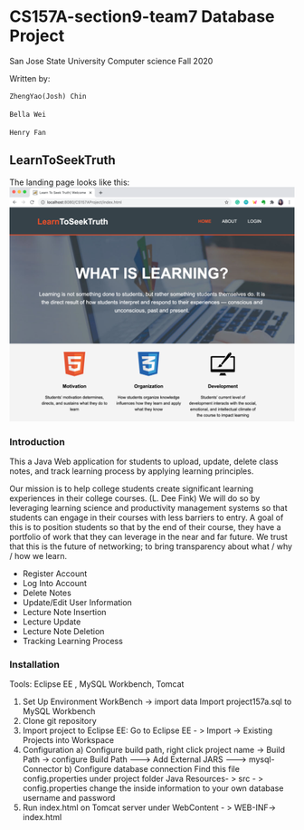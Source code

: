 
# CS157A-section9-team7 Database Project
San Jose State University
Computer science 
Fall 2020

Written by:

	ZhengYao(Josh) Chin

  	Bella Wei

  	Henry Fan

	


## LearnToSeekTruth
The landing page looks like this: 
<img
src="readme_images/landingpage.png"
raw=true
alt="Landing Page Image"
/>

### Introduction
This a Java Web application for students to upload, update, delete class notes, and track learning process by applying learning principles.

Our mission is to help college students create significant learning experiences in their college courses. (L. Dee Fink)
We will do so by leveraging learning science and productivity management systems so that students can engage in their courses with less barriers to entry.
A goal of this is to position students so that by the end of their course, they have a portfolio of work that they can leverage in the near and far future. We trust that this is the future of networking; to bring transparency about what / why / how we learn.


* Register Account
* Log Into Account
* Delete Notes
* Update/Edit User Information
* Lecture Note Insertion
* Lecture Update
* Lecture Note Deletion
* Tracking Learning Process

### Installation
Tools: Eclipse EE , MySQL Workbench, Tomcat
1) Set Up Environment WorkBench -> import data Import project157a.sql to MySQL Workbench
2) Clone git repository
3) Import project to Eclipse EE: Go to Eclipse EE - > Import -> Existing Projects into Workspace
4) Configuration 
	a) Configure build path, right click project name -> Build Path -> configure Build Path 
	---> Add External JARS ---> mysql-Connector
	b) Configure database connection
	Find this file config.properties under project folder Java Resources- > src - > config.properties 
	change the inside information to your own database username and password
5) Run index.html on Tomcat server under WebContent - > WEB-INF-> index.html
